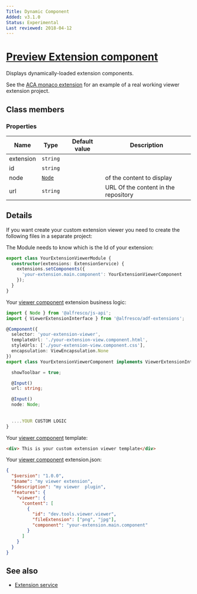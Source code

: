 ```yaml
---
Title: Dynamic Component
Added: v3.1.0
Status: Experimental
Last reviewed: 2018-04-12
---
```


# [Preview Extension component](../../../lib/extensions/src/lib/components/viewer/preview-extension.component.ts "Defined in preview-extension.component.ts")

Displays dynamically-loaded extension components.

See the [ACA monaco extension](https://github.com/eromano/aca-monaco-extension) for
an example of a real working viewer extension project.

## Class members

### Properties

| Name | Type | Default value | Description |
| ---- | ---- | ------------- | ----------- |
| extension | `string` |  |  |
| id | `string` |  |  |
| node | [`Node`](https://github.com/Alfresco/alfresco-js-api/blob/development/src/api/content-rest-api/docs/Node.md) |  | of the content to display |
| url | `string` |  | URL Of the content in the repository |

## Details

If you want create your custom extension viewer you need to create the following files in a separate project:

The Module needs to know which is the Id of your extension:

```ts
export class YourExtensionViewerModule {
  constructor(extensions: ExtensionService) {
    extensions.setComponents({
      'your-extension.main.component': YourExtensionViewerComponent
    });
  }
}
```

Your [viewer component](../../core/components/viewer.component.md) extension business logic:

```ts
import { Node } from '@alfresco/js-api';
import { ViewerExtensionInterface } from '@alfresco/adf-extensions';

@Component({
  selector: 'your-extension-viewer',
  templateUrl: './your-extension-view.component.html',
  styleUrls: ['./your-extension-view.component.css'],
  encapsulation: ViewEncapsulation.None
})
export class YourExtensionViewerComponent implements ViewerExtensionInterface {

  showToolbar = true;

  @Input()
  url: string;

  @Input()
  node: Node;
  
  
  ....YOUR CUSTOM LOGIC
}
```

Your [viewer component](../../core/components/viewer.component.md) template:

```HTML
<div> This is your custom extension viewer template</div>
```

Your [viewer component](../../core/components/viewer.component.md) extension.json:

```JSON
{
  "$version": "1.0.0",
  "$name": "my viewer extension",
  "$description": "my viewer  plugin",
  "features": {
    "viewer": {
      "content": [
        {
          "id": "dev.tools.viewer.viewer",
          "fileExtension": ["png", "jpg"],
          "component": "your-extension.main.component"
        }
      ]
    }
  }
}
```

## See also

-   [Extension service](../services/extension.service.md)
